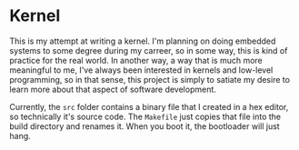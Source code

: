 # Kernel

This is my attempt at writing a kernel. I'm planning on doing embedded systems
to some degree during my carreer, so in some way, this is kind of practice for
the real world. In another way, a way that is much more meaningful to me, I've
always been interested in kernels and low-level programming, so in that sense,
this project is simply to satiate my desire to learn more about that aspect of
software development.

Currently, the `src` folder contains a binary file that I created in a hex
editor, so technically it's source code. The `Makefile` just copies that file
into the build directory and renames it. When you boot it, the bootloader will
just hang.
